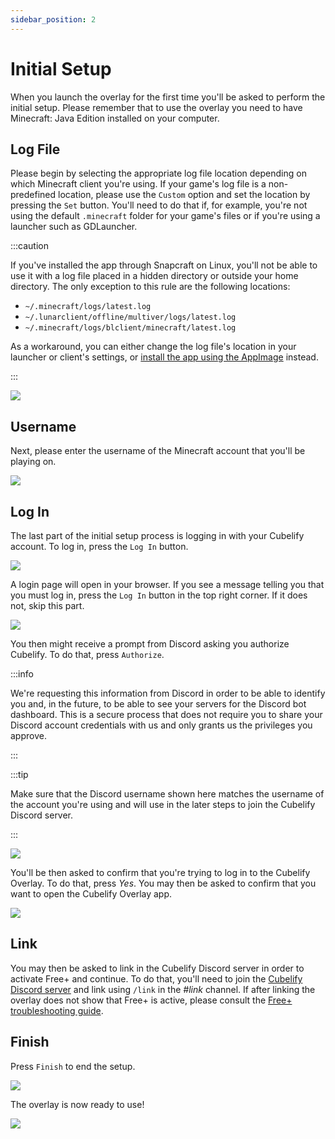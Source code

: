 ```yaml
---
sidebar_position: 2
---
```


# Initial Setup

When you launch the overlay for the first time you'll be asked to perform the initial setup. Please remember that to
use the overlay you need to have Minecraft: Java Edition installed on your computer.

## Log File

Please begin by selecting the appropriate log file location depending on which Minecraft client you're using. If
your game's log file is a non-predefined location, please use the `Custom` option and set the location by pressing
the `Set` button. You'll need to do that if, for example, you're not using the default `.minecraft` folder for your
game's files or if you're using a launcher such as GDLauncher.

:::caution

If you've installed the app through Snapcraft on Linux, you'll not be able to use it with a log file placed in a
hidden directory or outside your home directory. The only exception to this rule are the following locations:

- `~/.minecraft/logs/latest.log`
- `~/.lunarclient/offline/multiver/logs/latest.log`
- `~/.minecraft/logs/blclient/minecraft/latest.log`

As a workaround, you can either change the log file's location in your launcher or client's settings, or [install the
app using the AppImage](/overlay/getting-started/installation/linux-portable) instead.

:::

![](/img/docs/overlay/getting-started/initial-setup/select-log-file.png)

## Username

Next, please enter the username of the Minecraft account that you'll be playing on.

![](/img/docs/overlay/getting-started/initial-setup/enter-username.png)

## Log In

The last part of the initial setup process is logging in with your Cubelify account. To log in, press the `Log In`
button.

![](/img/docs/overlay/getting-started/initial-setup/press-log-in-overlay.png)

A login page will open in your browser. If you see a message telling you that you must log in, press the `Log In`
button in the top right corner. If it does not, skip this part.

![](/img/docs/overlay/getting-started/initial-setup/press-log-in-browser.png)

You then might receive a prompt from Discord asking you authorize Cubelify. To do that, press `Authorize`.

:::info

We're requesting this information from Discord in order to be able to identify you and, in the future, to be able to
see your servers for the Discord bot dashboard. This is a secure process that does not require you to share your
Discord account credentials with us and only grants us the privileges you approve.

:::

:::tip

Make sure that the Discord username shown here matches the username of the account you're using and will use in the
later steps to join the Cubelify Discord server.

:::

![](/img/docs/overlay/getting-started/initial-setup/authorize-discord.png)

You'll be then asked to confirm that you're trying to log in to the Cubelify Overlay. To do that, press *Yes*. You may
then be asked to confirm that you want to open the Cubelify Overlay app.

![](/img/docs/overlay/getting-started/initial-setup/approve-log-in.png)

## Link

You may then be asked to link in the Cubelify Discord server in order to activate Free+ and continue. To do that, you'll
need to join the [Cubelify Discord server](https://discord.gg/cubelify) and link using `/link` in the *#link* channel.
If after linking the overlay does not show that Free+ is active, please consult the
[Free+ troubleshooting guide](/overlay/troubleshooting/inactive-free-plus).

## Finish

Press `Finish` to end the setup.

![](/img/docs/overlay/getting-started/initial-setup/finish.png)

The overlay is now ready to use!

![](/img/docs/overlay/getting-started/initial-setup/ready.png)
